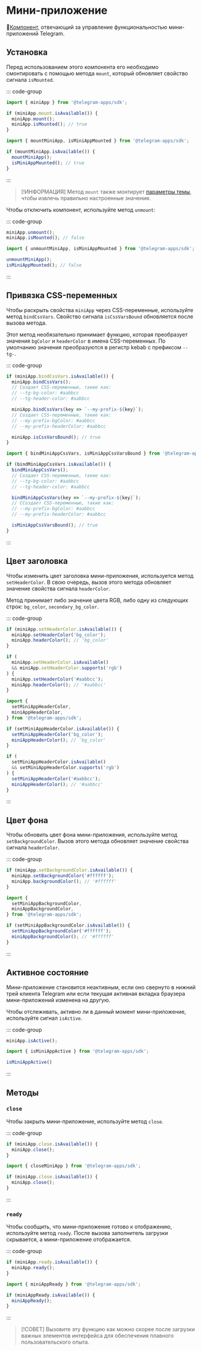 # Мини-приложение

💠[Компонент](../scopes.md), отвечающий за управление функциональностью мини-приложений Telegram.

## Установка

Перед использованием этого компонента его необходимо смонтировать с помощью метода `mount`, который обновляет свойство сигнала `isMounted`.

::: code-group

```ts [Variable]
import { miniApp } from '@telegram-apps/sdk';

if (miniApp.mount.isAvailable()) {
  miniApp.mount();
  miniApp.isMounted(); // true
}
```

```ts [Functions]
import { mountMiniApp, isMiniAppMounted } from '@telegram-apps/sdk';

if (mountMiniApp.isAvailable()) {
  mountMiniApp();
  isMiniAppMounted(); // true
}
```

:::

> [!ИНФОРМАЦИЯ]
> Метод `mount` также монтирует [параметры темы](theme-params.md), чтобы извлечь правильно настроенные значения.

Чтобы отключить компонент, используйте метод `unmount`:

::: code-group

```ts [Variable]
miniApp.unmount();
miniApp.isMounted(); // false
```

```ts [Functions]
import { unmountMiniApp, isMiniAppMounted } from '@telegram-apps/sdk';

unmountMiniApp();
isMiniAppMounted(); // false
```

:::

## Привязка CSS-переменных

Чтобы раскрыть свойства `miniApp` через CSS-переменные, используйте метод `bindCssVars`.
Свойство сигнала `isCssVarsBound` обновляется после вызова метода.

Этот метод необязательно принимает функцию, которая преобразует значения `bgColor` и `headerColor` в имена CSS-переменных. По умолчанию значения преобразуются в регистр kebab с префиксом `--tg-`.

::: code-group

```ts [Variable]
if (miniApp.bindCssVars.isAvailable()) {
  miniApp.bindCssVars();
  // Создает CSS-переменные, такие как:
  // --tg-bg-color: #aabbcc
  // --tg-header-color: #aabbcc

  miniApp.bindCssVars(key => `--my-prefix-${key}`);
  // Создает CSS-переменные, такие как:
  // --my-prefix-bgColor: #aabbcc
  // --my-prefix-headerColor: #aabbcc

  miniApp.isCssVarsBound(); // true
}
```

```ts [Functions]
import { bindMiniAppCssVars, isMiniAppCssVarsBound } from '@telegram-apps/sdk';

if (bindMiniAppCssVars.isAvailable()) {
  bindMiniAppCssVars();
  // Создает CSS-переменные, такие как:
  // --tg-bg-color: #aabbcc
  // --tg-header-color: #aabbcc

  bindMiniAppCssVars(key => `--my-prefix-${key}`);
  // ССоздает CSS-переменные, такие как:
  // --my-prefix-bgColor: #aabbcc
  // --my-prefix-headerColor: #aabbcc

  isMiniAppCssVarsBound(); // true
}
```

:::

## Цвет заголовка

Чтобы изменить цвет заголовка мини-приложения, используется метод `setHeaderColor`. В свою очередь, вызов этого метода обновляет значение свойства сигнала `headerColor`.

Метод принимает либо значение цвета RGB, либо одну из следующих строк: `bg_color`, `secondary_bg_color`.

::: code-group

```ts [Variable]
if (miniApp.setHeaderColor.isAvailable()) {
  miniApp.setHeaderColor('bg_color');
  miniApp.headerColor(); // 'bg_color'
}

if (
  miniApp.setHeaderColor.isAvailable()
  && miniApp.setHeaderColor.supports('rgb')
) {
  miniApp.setHeaderColor('#aabbcc');
  miniApp.headerColor(); // '#aabbcc'
}
```

```ts [Functions]
import {
  setMiniAppHeaderColor,
  miniAppHeaderColor,
} from '@telegram-apps/sdk';

if (setMiniAppHeaderColor.isAvailable()) {
  setMiniAppHeaderColor('bg_color');
  miniAppHeaderColor(); // 'bg_color'
}

if (
  setMiniAppHeaderColor.isAvailable()
  && setMiniAppHeaderColor.supports('rgb')
) {
  setMiniAppHeaderColor('#aabbcc');
  miniAppHeaderColor(); // '#aabbcc'
}
```

:::

## Цвет фона

Чтобы обновить цвет фона мини-приложения, используйте метод `setBackgroundColor`. Вызов этого метода обновляет значение свойства сигнала `headerColor`.

::: code-group

```ts [Variable]
if (miniApp.setBackgroundColor.isAvailable()) {
  miniApp.setBackgroundColor('#ffffff');
  miniApp.backgroundColor(); // '#ffffff'
}
```

```ts [Functions]
import {
  setMiniAppBackgroundColor,
  miniAppBackgroundColor,
} from '@telegram-apps/sdk';

if (setMiniAppBackgroundColor.isAvailable()) {
  setMiniAppBackgroundColor('#ffffff');
  miniAppBackgroundColor(); // '#ffffff'
}
```

:::

## Активное состояние

Мини-приложение становится неактивным, если оно свернуто в нижний трей клиента Telegram или если текущая активная вкладка браузера мини-приложений изменена на другую.

Чтобы отслеживать, активно ли в данный момент мини-приложение, используйте сигнал `isActive`.

::: code-group

```ts [Variable]
miniApp.isActive();
```

```ts [Functions]
import { isMiniAppActive } from '@telegram-apps/sdk';

isMiniAppActive()
```

:::

## Методы

### `close`

Чтобы закрыть мини-приложение, используйте метод `close`.

::: code-group

```ts [Variable]
if (miniApp.close.isAvailable()) {
  miniApp.close();
}
```

```ts [Functions]
import { closeMiniApp } from '@telegram-apps/sdk';

if (miniApp.close.isAvailable()) {
  miniApp.close();
}
```

:::

### `ready`

Чтобы сообщить, что мини-приложение готово к отображению, используйте метод `ready`. После вызова заполнитель загрузки скрывается, а мини-приложение отображается.

::: code-group

```ts [Variable]
if (miniApp.ready.isAvailable()) {
  miniApp.ready();
}
```

```ts [Functions]
import { miniAppReady } from '@telegram-apps/sdk';

if (miniAppReady.isAvailable()) {
  miniAppReady();
}
```

:::

> [!СОВЕТ]
> Вызовите эту функцию как можно скорее после загрузки важных элементов интерфейса для обеспечения плавного пользовательского опыта.
